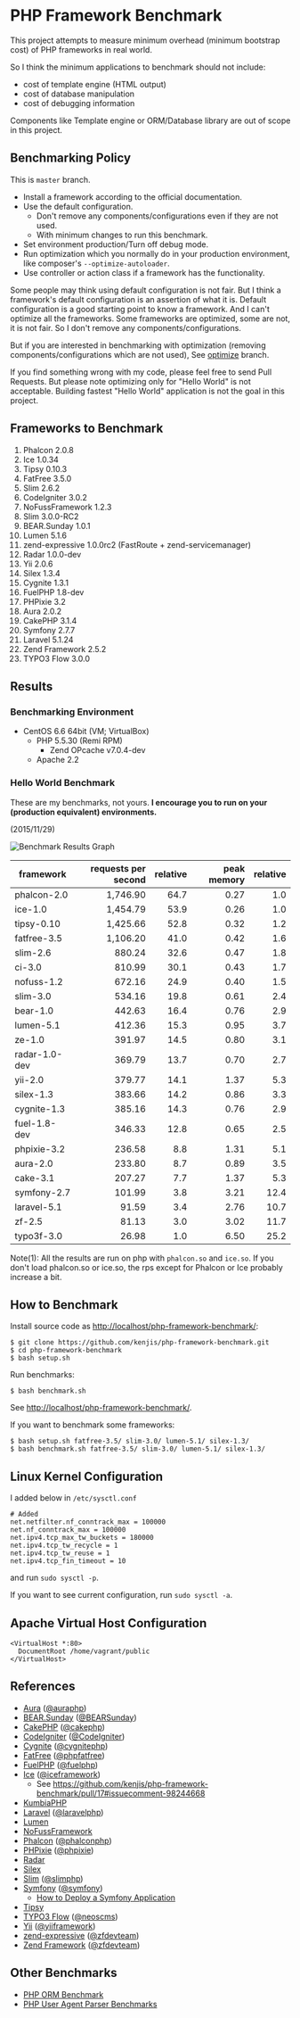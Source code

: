 # PHP Framework Benchmark

This project attempts to measure minimum overhead (minimum bootstrap cost) of PHP frameworks in real world.

So I think the minimum applications to benchmark should not include:

* cost of template engine (HTML output)
* cost of database manipulation
* cost of debugging information

Components like Template engine or ORM/Database library are out of scope in this project.

## Benchmarking Policy

This is `master` branch.

* Install a framework according to the official documentation.
* Use the default configuration.
  * Don't remove any components/configurations even if they are not used.
  * With minimum changes to run this benchmark.
* Set environment production/Turn off debug mode.
* Run optimization which you normally do in your production environment, like composer's `--optimize-autoloader`.
* Use controller or action class if a framework has the functionality.

Some people may think using default configuration is not fair. But I think a framework's default configuration is an assertion of what it is. Default configuration is a good starting point to know a framework. And I can't optimize all the frameworks. Some frameworks are optimized, some are not, it is not fair. So I don't remove any components/configurations.

But if you are interested in benchmarking with optimization (removing components/configurations which are not used), See [optimize](https://github.com/kenjis/php-framework-benchmark/tree/optimize) branch.

If you find something wrong with my code, please feel free to send Pull Requests. But please note optimizing only for "Hello World" is not acceptable. Building fastest "Hello World" application is not the goal in this project.

## Frameworks to Benchmark

1. Phalcon 2.0.8
1. Ice 1.0.34
1. Tipsy 0.10.3
1. FatFree 3.5.0
1. Slim 2.6.2
1. CodeIgniter 3.0.2
1. NoFussFramework 1.2.3
1. Slim 3.0.0-RC2
1. BEAR.Sunday 1.0.1
1. Lumen 5.1.6
1. zend-expressive 1.0.0rc2 (FastRoute + zend-servicemanager)
1. Radar 1.0.0-dev
1. Yii 2.0.6
1. Silex 1.3.4
1. Cygnite 1.3.1
1. FuelPHP 1.8-dev
1. PHPixie 3.2
1. Aura 2.0.2
1. CakePHP 3.1.4
1. Symfony 2.7.7
1. Laravel 5.1.24
1. Zend Framework 2.5.2
1. TYPO3 Flow 3.0.0

## Results

### Benchmarking Environment

* CentOS 6.6 64bit (VM; VirtualBox)
  * PHP 5.5.30 (Remi RPM)
    * Zend OPcache v7.0.4-dev
  * Apache 2.2

### Hello World Benchmark

These are my benchmarks, not yours. **I encourage you to run on your (production equivalent) environments.**

(2015/11/29)

![Benchmark Results Graph](https://pbs.twimg.com/media/CU9dNeqUwAEbcod.png:large)

|framework          |requests per second|relative|peak memory|relative|
|-------------------|------------------:|-------:|----------:|-------:|
|phalcon-2.0        |           1,746.90|    64.7|       0.27|     1.0|
|ice-1.0            |           1,454.79|    53.9|       0.26|     1.0|
|tipsy-0.10         |           1,425.66|    52.8|       0.32|     1.2|
|fatfree-3.5        |           1,106.20|    41.0|       0.42|     1.6|
|slim-2.6           |             880.24|    32.6|       0.47|     1.8|
|ci-3.0             |             810.99|    30.1|       0.43|     1.7|
|nofuss-1.2         |             672.16|    24.9|       0.40|     1.5|
|slim-3.0           |             534.16|    19.8|       0.61|     2.4|
|bear-1.0           |             442.63|    16.4|       0.76|     2.9|
|lumen-5.1          |             412.36|    15.3|       0.95|     3.7|
|ze-1.0             |             391.97|    14.5|       0.80|     3.1|
|radar-1.0-dev      |             369.79|    13.7|       0.70|     2.7|
|yii-2.0            |             379.77|    14.1|       1.37|     5.3|
|silex-1.3          |             383.66|    14.2|       0.86|     3.3|
|cygnite-1.3        |             385.16|    14.3|       0.76|     2.9|
|fuel-1.8-dev       |             346.33|    12.8|       0.65|     2.5|
|phpixie-3.2        |             236.58|     8.8|       1.31|     5.1|
|aura-2.0           |             233.80|     8.7|       0.89|     3.5|
|cake-3.1           |             207.27|     7.7|       1.37|     5.3|
|symfony-2.7        |             101.99|     3.8|       3.21|    12.4|
|laravel-5.1        |              91.59|     3.4|       2.76|    10.7|
|zf-2.5             |              81.13|     3.0|       3.02|    11.7|
|typo3f-3.0         |              26.98|     1.0|       6.50|    25.2|

Note(1): All the results are run on php with `phalcon.so` and `ice.so`. If you don't load phalcon.so or ice.so, the rps except for Phalcon or Ice probably increase a bit.

## How to Benchmark

Install source code as <http://localhost/php-framework-benchmark/>:

~~~
$ git clone https://github.com/kenjis/php-framework-benchmark.git
$ cd php-framework-benchmark
$ bash setup.sh
~~~

Run benchmarks:

~~~
$ bash benchmark.sh
~~~

See <http://localhost/php-framework-benchmark/>.

If you want to benchmark some frameworks:

~~~
$ bash setup.sh fatfree-3.5/ slim-3.0/ lumen-5.1/ silex-1.3/
$ bash benchmark.sh fatfree-3.5/ slim-3.0/ lumen-5.1/ silex-1.3/
~~~

## Linux Kernel Configuration

I added below in `/etc/sysctl.conf`

~~~
# Added
net.netfilter.nf_conntrack_max = 100000
net.nf_conntrack_max = 100000
net.ipv4.tcp_max_tw_buckets = 180000
net.ipv4.tcp_tw_recycle = 1
net.ipv4.tcp_tw_reuse = 1
net.ipv4.tcp_fin_timeout = 10
~~~

and run `sudo sysctl -p`.

If you want to see current configuration, run `sudo sysctl -a`.

## Apache Virtual Host Configuration

~~~
<VirtualHost *:80>
  DocumentRoot /home/vagrant/public
</VirtualHost>
~~~

## References

* [Aura](http://auraphp.com/) ([@auraphp](https://twitter.com/auraphp))
* [BEAR.Sunday](https://bearsunday.github.io/) ([@BEARSunday](https://twitter.com/BEARSunday))
* [CakePHP](http://cakephp.org/) ([@cakephp](https://twitter.com/cakephp))
* [CodeIgniter](http://www.codeigniter.com/) ([@CodeIgniter](https://twitter.com/CodeIgniter))
* [Cygnite](http://www.cygniteframework.com/) ([@cygnitephp](https://twitter.com/cygnitephp))
* [FatFree](http://fatfreeframework.com/) ([@phpfatfree](https://twitter.com/phpfatfree))
* [FuelPHP](http://fuelphp.com/) ([@fuelphp](https://twitter.com/fuelphp))
* [Ice](http://www.iceframework.org/) ([@iceframework](https://twitter.com/iceframework))
  * See https://github.com/kenjis/php-framework-benchmark/pull/17#issuecomment-98244668
* [KumbiaPHP](https://github.com/KumbiaPHP/KumbiaPHP)
* [Laravel](http://laravel.com/) ([@laravelphp](https://twitter.com/laravelphp))
* [Lumen](http://lumen.laravel.com/)
* [NoFussFramework](http://www.nofussframework.com/)
* [Phalcon](http://phalconphp.com/) ([@phalconphp](https://twitter.com/phalconphp))
* [PHPixie](http://phpixie.com/) ([@phpixie](https://twitter.com/phpixie))
* [Radar](https://github.com/radarphp/Radar.Project)
* [Silex](http://silex.sensiolabs.org/)
* [Slim](http://www.slimframework.com/) ([@slimphp](https://twitter.com/slimphp))
* [Symfony](http://symfony.com/) ([@symfony](https://twitter.com/symfony))
  * [How to Deploy a Symfony Application](http://symfony.com/doc/current/cookbook/deployment/tools.html)
* [Tipsy](http://tipsy.la)
* [TYPO3 Flow](http://flow.typo3.org/) ([@neoscms](https://twitter.com/neoscms))
* [Yii](http://www.yiiframework.com/) ([@yiiframework](https://twitter.com/yiiframework))
* [zend-expressive](https://github.com/zendframework/zend-expressive) ([@zfdevteam](https://twitter.com/zfdevteam))
* [Zend Framework](http://framework.zend.com/) ([@zfdevteam](https://twitter.com/zfdevteam))

## Other Benchmarks

* [PHP ORM Benchmark](https://github.com/kenjis/php-orm-benchmark)
* [PHP User Agent Parser Benchmarks](https://github.com/kenjis/user-agent-parser-benchmarks)
